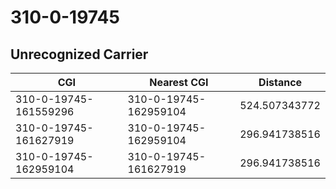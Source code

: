 # 310-0-19745
## Unrecognized Carrier


| CGI | Nearest CGI | Distance |
|-----|-------------|----------|
| 310-0-19745-161559296 | 310-0-19745-162959104 | 524.507343772 |
| 310-0-19745-161627919 | 310-0-19745-162959104 | 296.941738516 |
| 310-0-19745-162959104 | 310-0-19745-161627919 | 296.941738516 |

